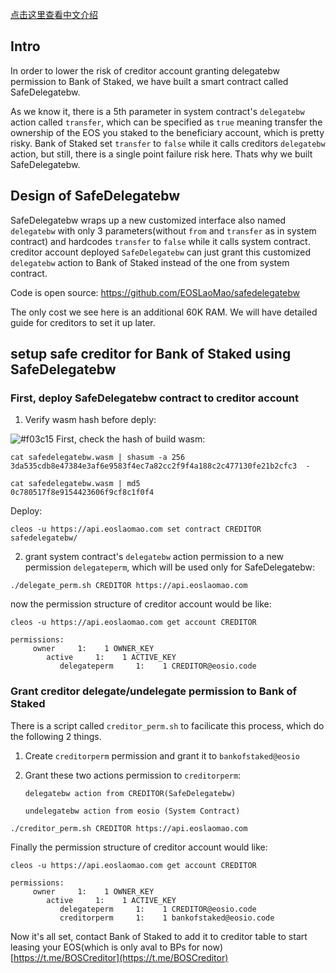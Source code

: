 [点击这里查看中文介绍](./README-CN.md)


## Intro

In order to lower the risk of creditor account granting delegatebw permission to Bank of Staked, we have built a smart contract called SafeDelegatebw.

As we know it, there is a 5th parameter in system contract's `delegatebw` action called `transfer`, which can be specified as `true` meaning transfer the ownership of the EOS you staked to the beneficiary account, which is pretty risky. Bank of Staked set `transfer` to `false` while it calls creditors `delegatebw` action, but still, there is a single point failure risk here. Thats why we built SafeDelegatebw.

## Design of SafeDelegatebw 

SafeDelegatebw wraps up a new customized interface also named `delegatebw` with only 3 parameters(without `from` and `transfer` as in system contract) and hardcodes `transfer` to `false` while it calls system contract. creditor account deployed `SafeDelegatebw` can just grant this customized `delegatebw` action to Bank of Staked instead of the one from system contract.

Code is open source: https://github.com/EOSLaoMao/safedelegatebw

The only cost we see here is an additional 60K RAM. We will have detailed guide for creditors to set it up later.

## setup safe creditor for Bank of Staked using SafeDelegatebw

### First, deploy SafeDelegatebw contract to creditor account

1. Verify wasm hash before deply:

![#f03c15](https://placehold.it/15/f03c15/000000?text=+) First, check the hash of build wasm: 

```
cat safedelegatebw.wasm | shasum -a 256
3da535cdb8e47384e3af6e9583f4ec7a82cc2f9f4a188c2c477130fe21b2cfc3  -

cat safedelegatebw.wasm | md5
0c780517f8e9154423606f9cf8c1f0f4
```

Deploy:

```
cleos -u https://api.eoslaomao.com set contract CREDITOR safedelegatebw/
```

2. grant system contract's `delegatebw` action permission to a new permission `delegateperm`, which will be used only for SafeDelegatebw:

```
./delegate_perm.sh CREDITOR https://api.eoslaomao.com
```

now the permission structure of creditor account would be like:

```
cleos -u https://api.eoslaomao.com get account CREDITOR

permissions:
     owner     1:    1 OWNER_KEY
        active     1:    1 ACTIVE_KEY
           delegateperm     1:    1 CREDITOR@eosio.code
```

### Grant creditor delegate/undelegate permission to Bank of Staked

There is a script called `creditor_perm.sh` to facilicate this process, which do the following 2 things.

1. Create `creditorperm` permission and grant it to `bankofstaked@eosio`
2. Grant these two actions permission to `creditorperm`:

    `delegatebw action from CREDITOR(SafeDelegatebw)`

    `undelegatebw action from eosio (System Contract)`

```
./creditor_perm.sh CREDITOR https://api.eoslaomao.com
```


Finally the permission structure of creditor account would like:

```
cleos -u https://api.eoslaomao.com get account CREDITOR

permissions:
     owner     1:    1 OWNER_KEY
        active     1:    1 ACTIVE_KEY
           delegateperm     1:    1 CREDITOR@eosio.code
           creditorperm     1:    1 bankofstaked@eosio.code
```

Now it's all set, contact Bank of Staked to add it to creditor table to start leasing your EOS(which is only aval to BPs for now)[https://t.me/BOSCreditor](https://t.me/BOSCreditor)
